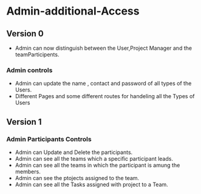 # Admin-additional-Access
## Version 0

- Admin can now distinguish between the User,Project Manager and the teamParticipents.

### Admin controls

- Admin can update the name , contact and password of all types of the Users.
- Different Pages and some different routes for handeling all the Types of Users

## Version 1

### Admin Participants Controls

- Admin can Update and Delete the participants.
- Admin can see all the teams which a specific participant leads.
- Admin can see all the teams in which the participant is amung the members.
- Admin can see the ptojects assigned to the team.
- Admin can see all the Tasks assigned with project to a Team.
